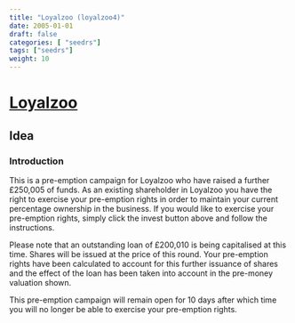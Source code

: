 ```yaml
---
title: "Loyalzoo (loyalzoo4)"
date: 2005-01-01
draft: false
categories: [ "seedrs"]
tags: ["seedrs"]
weight: 10
---
```


# [Loyalzoo](https://www.seedrs.com/loyalzoo4)

## Idea

### Introduction

This is a pre-emption campaign for Loyalzoo who have raised a further £250,005 of funds. As an existing shareholder in Loyalzoo you have the right to exercise your pre-emption rights in order to maintain your current percentage ownership in the business. If you would like to exercise your pre-emption rights, simply click the invest button above and follow the instructions.

Please note that an outstanding loan of £200,010 is being capitalised at this time. Shares will be issued at the price of this round. Your pre-emption rights have been calculated to account for this further issuance of shares and the effect of the loan has been taken into account in the pre-money valuation shown.

This pre-emption campaign will remain open for 10 days after which time you will no longer be able to exercise your pre-emption rights.

